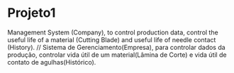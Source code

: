 # Projeto1
Management System (Company), to control production data, control the useful life of a material (Cutting Blade) and useful life of needle contact (History). // Sistema de Gerenciamento(Empresa), para controlar dados da produção, controlar vida útil de um material(Lâmina de Corte) e vida útil de contato de agulhas(Histórico).
